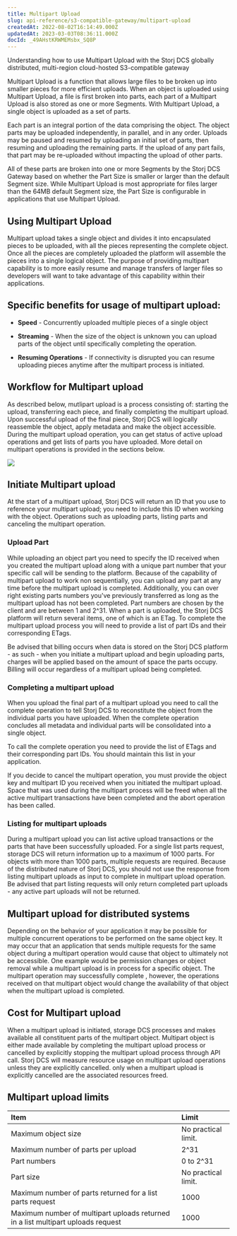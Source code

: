 ```yaml
---
title: Multipart Upload
slug: api-reference/s3-compatible-gateway/multipart-upload
createdAt: 2022-08-02T16:14:49.000Z
updatedAt: 2023-03-03T08:36:11.000Z
docId: _49AHstKRWMEMsbx_SQ8P
---
```


Understanding how to use Multipart Upload with the Storj DCS globally  distributed, multi-region cloud-hosted S3-compatible gateway

Multipart Upload is a function that allows large files to be broken up into smaller pieces for more efficient uploads. When an object is uploaded using Multipart Upload, a file is first broken into parts, each part of a Multipart Upload is also stored as one or more Segments. With Multipart Upload, a single object is uploaded as a set of parts.&#x20;

Each part is an integral portion of the data comprising the object. The object parts may be uploaded independently, in parallel, and in any order. Uploads may be paused and resumed by uploading an initial set of parts, then resuming and uploading the remaining parts. If the upload of any part fails, that part may be re-uploaded without impacting the upload of other parts.

&#x20;All of these parts are broken into one or more Segments by the Storj DCS Gateway based on whether the Part Size is smaller or larger than the default Segment size. While Multipart Upload is most appropriate for files larger than the 64MB default Segment size, the Part Size is configurable in applications that use Multipart Upload.&#x20;

## Using Multipart Upload&#x20;

Multipart upload takes a single object and divides it into encapsulated pieces to be uploaded, with all the pieces representing the complete object.  Once all the pieces are completely uploaded the platform will assemble the pieces into a single logical object.  The purpose of providing multipart capability is to more easily resume and manage transfers of larger files so developers will want to take advantage of this capability within their applications.

## Specific benefits for usage of multipart upload:

*   **Speed** - Concurrently uploaded multiple pieces of a single object

*   **Streaming** - When the size of the object is unknown you can upload parts of the object until specifically completing the operation.

*   **Resuming Operations** - If connectivity is disrupted you can resume uploading pieces anytime after the multipart process is initiated. &#x20;

## Workflow for Multipart upload

As described below, mutlipart upload is a process consisting of: starting the upload, transferring each piece, and finally completing the multipart upload.  Upon successful upload of the final piece, Storj DCS will logically reassemble the object, apply metadata and make the object accessible.  During the multipart upload operation, you can get status of active upload operations and get lists of parts you have uploaded.  More detail on multipart operations is provided in the sections below.

![](https://archbee-image-uploads.s3.amazonaws.com/kv3plx2xmXcUGcVl4Lttj/9qF0Kk8WCViIQLFoL5pZD_storj.png)

## Initiate Multipart upload

At the start of a multipart upload, Storj DCS will return an ID that you use to reference your multipart upload; you need to include this ID when working with the object.  Operations such as uploading parts, listing parts and canceling the multipart operation.

### Upload Part

While uploading an object part you need to specify the ID received when you created the multipart upload along with a unique part number that your specific call will be sending to the platform.  Because of the capability of multipart upload to work non sequentially, you can upload any part at any time before the multipart upload is completed. Additionally, you can over right existing parts numbers you've previously transferred as long as the multipart upload has not been completed.  Part numbers are chosen by the client and are between 1 and 2^31.  When a part is uploaded, the Storj DCS platform will return several items, one of which is an ETag.  To complete the multipart upload process you will need to provide a list of part IDs and their corresponding ETags.

Be advised that billing occurs when data is stored on the Storj DCS platform - as such - when you initiate a multipart upload and begin uploading parts, charges will be applied based on the amount of space the parts occupy.  Billing will occur regardless of a multipart upload being completed. &#x20;

### Completing a multipart upload

When you upload the final part of a multipart upload you need to call the complete operation to tell Storj DCS to reconstitute the object from the individual parts you have uploaded. When the complete operation concludes all metadata and individual parts will be consolidated into a single object.

To call the complete operation you need to provide the list of ETags and their corresponding part IDs.  You should maintain this list in your application.

If you decide to cancel the multipart operation, you must provide the object key and multipart ID you received when you initiated the multipart upload.  Space that was used during the multipart process will be freed when all the active multipart transactions have been completed and the abort operation has been called.

### Listing for multipart uploads

During a multipart upload you can list active upload transactions or the parts that have been successfully uploaded. For a single list parts request, storage DCS will return information up to a maximum of 1000 parts.  For objects with more than 1000 parts, multiple requests are required. Because of the distributed nature of Storj DCS, you should not use the response from listing multipart uploads as input to complete in multipart upload operation.  Be advised that part listing requests will only return completed part uploads - any active part uploads will not be returned.

## Multipart upload for distributed systems

Depending on the behavior of your application it may be possible for multiple concurrent operations to be performed on the same object key.  It may occur that an application that sends multiple requests for the same object during a multipart operation would cause that object to ultimately not be accessible.  One example would be permission changes or object removal while a multipart upload is in process for a specific object. The multipart operation may successfully complete , however, the operations received on that multipart object would change the availability of that object when the multipart upload is completed.

## Cost for Multipart upload

When a multipart upload is initiated, storage DCS processes and makes available all constituent parts of the multipart object.  Multipart object is either made available by completing the multipart upload process or cancelled by explicitly stopping the multipart upload process through API call.  Storj DCS will measure resource usage on multipart upload operations unless they are explicitly cancelled.  only when a multipart upload is explicitly cancelled are the associated resources freed.

## Multipart upload limits

| **Item**                                                                         | **Limit**           |
| :------------------------------------------------------------------------------- | :------------------ |
| Maximum object size                                                              | No practical limit. |
| Maximum number of parts per upload                                               | 2^31                |
| Part numbers                                                                     | 0 to 2^31           |
| Part size                                                                        | No practical limit. |
| Maximum number of parts returned for a list parts request                        | 1000                |
| Maximum number of multipart uploads returned in a list multipart uploads request | 1000                |

